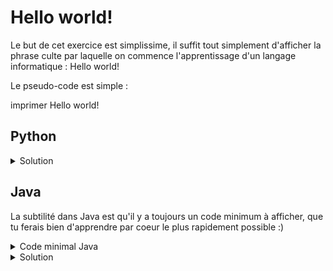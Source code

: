 # Hello world!

Le but de cet exercice est simplissime, il suffit tout simplement d'afficher la phrase culte par laquelle on commence l'apprentissage d'un langage informatique : Hello world!

Le pseudo-code est simple :

imprimer Hello world!

## Python

<details>
  <summary>Solution</summary>
  print("Hello world!")
</details>

## Java

La subtilité dans Java est qu'il y a toujours un code minimum à afficher, que tu ferais bien d'apprendre par coeur le plus rapidement possible :)

<details>
  <summary>Code minimal Java</summary>
  ```class Main {
    public static void main(String[] args) {
      // ton code ici
    }
  }```
</details>

<details>
  <summary>Solution</summary>
  class Main {
    public static void main(String[] args) {
      System.out.println("Hello world!");
    }
  }
</details>
